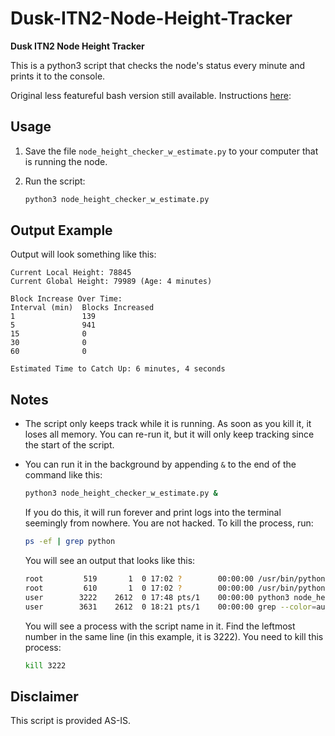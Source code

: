 # Dusk-ITN2-Node-Height-Tracker

**Dusk ITN2 Node Height Tracker**

This is a python3 script that checks the node's status every minute and prints it to the console.

Original less featureful bash version still available. Instructions [here](https://github.com/Znomon/Dusk-ITN2-Node-Height-Tracker/blob/main/README_bash.md):

## Usage

1. Save the file `node_height_checker_w_estimate.py` to your computer that is running the node.

2. Run the script:
    ```bash
    python3 node_height_checker_w_estimate.py
    ```

## Output Example

Output will look something like this:


```
Current Local Height: 78845
Current Global Height: 79989 (Age: 4 minutes)

Block Increase Over Time:
Interval (min)  Blocks Increased
1               139
5               941
15              0
30              0
60              0

Estimated Time to Catch Up: 6 minutes, 4 seconds
```


## Notes

- The script only keeps track while it is running. As soon as you kill it, it loses all memory. You can re-run it, but it will only keep tracking since the start of the script.

- You can run it in the background by appending `&` to the end of the command like this:
    ```bash
    python3 node_height_checker_w_estimate.py &
    ```

    If you do this, it will run forever and print logs into the terminal seemingly from nowhere. You are not hacked. To kill the process, run:
    ```bash
    ps -ef | grep python
    ```

    You will see an output that looks like this:
    ```bash
    root         519       1  0 17:02 ?        00:00:00 /usr/bin/python3 /usr/bin/networkd-dispatcher --run-s
    root         610       1  0 17:02 ?        00:00:00 /usr/bin/python3 /usr/share/unattended-upgrades/unatt
    user        3222    2612  0 17:48 pts/1    00:00:00 python3 node_height_checker_w_estimate.py
    user        3631    2612  0 18:21 pts/1    00:00:00 grep --color=auto python

    ```

    You will see a process with the script name in it. Find the leftmost number in the same line (in this example, it is 3222). You need to kill this process:
    ```bash
    kill 3222
    ```

## Disclaimer

This script is provided AS-IS.
